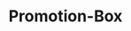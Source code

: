 ---
layout: pattern.njk
tags: 
    - mobile_components_de
key: promotion-box-mobile_de
title: Promotion-Box
parent: mobile_components_de
image: mobile/overview/promotion-box.webp
keywords: promotion
order: 145
---